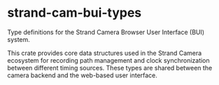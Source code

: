 # strand-cam-bui-types

Type definitions for the Strand Camera Browser User Interface (BUI) system.

This crate provides core data structures used in the Strand Camera ecosystem for
recording path management and clock synchronization between different timing
sources. These types are shared between the camera backend and the web-based
user interface.
